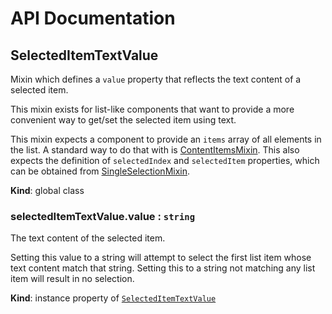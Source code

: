 # API Documentation
<a name="SelectedItemTextValue"></a>

## SelectedItemTextValue
Mixin which defines a `value` property that reflects the text content of a
selected item.

This mixin exists for list-like components that want to provide a more
convenient way to get/set the selected item using text.

This mixin expects a component to provide an `items` array of all elements
in the list. A standard way to do that with is
[ContentItemsMixin](ContentItemsMixin.md). This also expects the definition
of `selectedIndex` and `selectedItem` properties, which can be obtained
from [SingleSelectionMixin](SingleSelectionMixin.md).

  **Kind**: global class
<a name="SelectedItemTextValue+value"></a>

### selectedItemTextValue.value : <code>string</code>
The text content of the selected item.

Setting this value to a string will attempt to select the first list item
whose text content match that string. Setting this to a string not matching
any list item will result in no selection.

  **Kind**: instance property of <code>[SelectedItemTextValue](#SelectedItemTextValue)</code>
